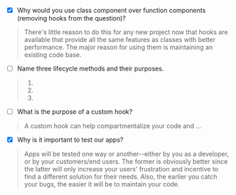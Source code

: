 - [x] Why would you use class component over function components (removing hooks from the question)?

> There's little reason to do this for any new project now that hooks are available that provide all the same features as classes with better performance.
> The major reason for using them is maintaining an existing code base.

- [ ] Name three lifecycle methods and their purposes.

> 1)
> 2)
> 3)

- [ ] What is the purpose of a custom hook?

> A custom hook can help compartmentalize your code and ...

- [x] Why is it important to test our apps?

> Apps will be tested one way or another--either by you as a developer, or by your customers/end users. The former is obviously better since the latter will only increase your users' frustration and incentive to find a different solution for their needs. Also, the earlier you catch your bugs, the easier it will be to maintain your code.